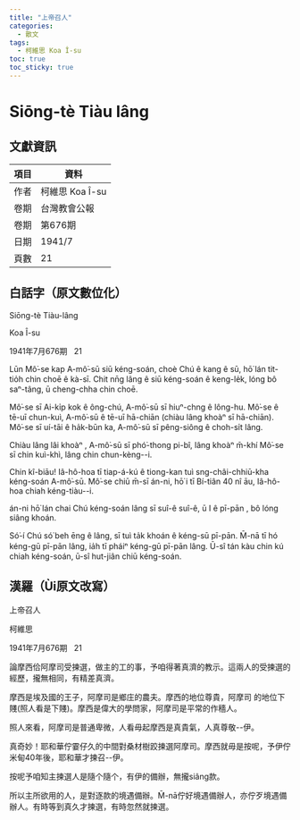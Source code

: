 ```yaml
---
title: "上帝召人"
categories:
  - 散文
tags:
  - 柯維思 Koa Î-su
toc: true
toc_sticky: true
---
```


# Siōng-tè Tiàu lâng

## 文獻資訊

| 項目 | 資料 |
|---|---|
| 作者 | 柯維思 Koa Î-su |
| 卷期 | 台灣教會公報 |
| 卷期 | 第676期 |
| 日期 | 1941/7 |
| 頁數 | 21 |

## 白話字（原文數位化）

Siōng-tè Tiàu-lâng

Koa Î-su

1941年7月676期   21

Lūn Mô͘-se kap A-mô͘-sū siū kéng-soán, choè Chú ê kang ê sū, hō͘ lán tit-tio̍h chin choē ê kà-sī. Chit nn̄g lâng ê siū kéng-soán ê keng-le̍k, lóng bô saⁿ-tâng, ū cheng-chha chin choē.

Mô͘-se sī Ai-ki̍p kok ê ông-chú, A-mô͘-sū sī hiuⁿ-chng ê lông-hu. Mô͘-se ê tē-uī chun-kuì, A-mô͘-sū ê tē-uī hā-chiān (chiàu lâng khoàⁿ sī hā-chiān). Mô͘-se sī uí-tāi ê ha̍k-būn ka, A-mô͘-sū sī pêng-siông ê choh-si̍t lâng.

Chiàu lâng lâi khoàⁿ , A-mô͘-sū sī phó͘-thong pi-bî, lâng khoàⁿ m̄-khí Mô͘-se sī chin kuì-khì, lâng chin chun-kèng--i.

Chin kî-biāu! Iâ-hô-hoa tī tiap-á-kú ê tiong-kan tuì sng-châi-chhiū-kha kéng-soán  A-mô͘-sū. Mô͘-se chiū  m̄-sī án-ni, hō͘ i tī Bí-tiân 40 nî āu, Iâ-hô-hoa chiah kéng-tiàu--i.

án-ni hō͘ lán chai Chú kéng-soán lâng sī suî-ê suî-ê, ū I ê pī-pān , bô lóng siâng khoán.

Só͘-í Chú só͘ beh ēng ê lâng, sī tuì ta̍k khoán ê kéng-sū pī-pān. M̄-nā tī hó kéng-gū pī-pān lâng, ia̍h tī pháiⁿ kéng-gū pī-pān lâng. Ū-sî tán kàu chin kú chiah kéng-soán, ū-sî hut-jiân chiū kéng-soán.

## 漢羅（Ùi原文改寫）

上帝召人

柯維思

1941年7月676期   21

論摩西佮阿摩司受揀選，做主的工的事，予咱得著真濟的教示。這兩人的受揀選的經歷，攏無相同，有精差真濟。

摩西是埃及國的王子，阿摩司是鄉庄的農夫。摩西的地位尊貴，阿摩司 的地位下賤(照人看是下賤)。摩西是偉大的學問家，阿摩司是平常的作穡人。

照人來看，阿摩司是普通卑微，人看毋起摩西是真貴氣，人真尊敬--伊。

真奇妙！耶和華佇霎仔久的中間對桑材樹跤揀選阿摩司。摩西就毋是按呢，予伊佇米甸40年後，耶和華才揀召--伊。

按呢予咱知主揀選人是隨个隨个，有伊的備辦，無攏siâng款。

所以主所欲用的人，是對逐款的境遇備辦。M̄-nā佇好境遇備辦人，亦佇歹境遇備辦人。有時等到真久才揀選，有時忽然就揀選。
